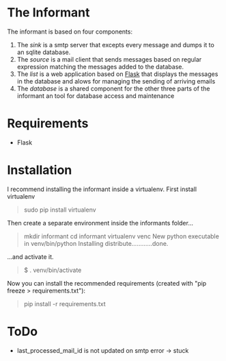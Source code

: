 # The Informant

The informant is based on four components:

1. The *sink* is a smtp server that excepts every message and dumps it to an sqlite database.
2. The *source* is a mail client that sends messages based on regular expression matching the 
   messages added to the database.
3. The *list* is a web application based on [Flask](http://flask.pocoo.org) that displays the 
   messages in the database and alows for managing the sending of arriving emails
4. The *database* is a shared component for the other three parts of the informant an tool for 
   database access and maintenance

# Requirements

* Flask

# Installation

I recommend installing the informant inside a virtualenv.
First install virtualenv

> sudo pip install virtualenv

Then create a separate environment inside the informants folder...

> mkdir informant
> cd informant
> virtualenv venc
> New python executable in venv/bin/python
> Installing distribute............done.

...and activate it.

> $ . venv/bin/activate

Now you can install the recommended requirements (created with "pip freeze > requirements.txt"):

> pip install -r requirements.txt

# ToDo

* last_processed_mail_id is not updated on smtp error -> stuck
